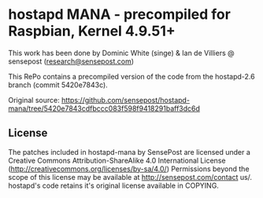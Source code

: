 hostapd MANA - precompiled for Raspbian, Kernel 4.9.51+
=======================================================

This work has been done by Dominic White (singe) & Ian de Villiers @ sensepost (research@sensepost.com)

This RePo contains a precompiled version of the code from the hostapd-2.6 branch (commit 5420e7843c). 

Original source: https://github.com/sensepost/hostapd-mana/tree/5420e7843cdfbccc083f598f9418291baff3dc6d

License
-------

The patches included in hostapd-mana by SensePost are licensed under a Creative Commons Attribution-ShareAlike 4.0 International License (http://creativecommons.org/licenses/by-sa/4.0/) Permissions beyond the scope of this license may be available at http://sensepost.com/contact us/. hostapd's code retains it's original license available in COPYING.
